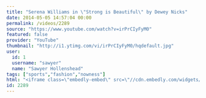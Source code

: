 ```yaml
---
title: "Serena Williams in \"Strong is Beautiful\" by Dewey Nicks"
date: 2014-05-05 14:57:04 00:00
permalink: /videos/2289
source: "https://www.youtube.com/watch?v=irPrCIyFyM0"
featured: false
provider: "YouTube"
thumbnail: "http://i1.ytimg.com/vi/irPrCIyFyM0/hqdefault.jpg"
user:
  id: 1
  username: "sawyer"
  name: "Sawyer Hollenshead"
tags: ["sports","fashion","nowness"]
html: "<iframe class=\"embedly-embed\" src=\"//cdn.embedly.com/widgets/media.html?src=http%3A%2F%2Fwww.youtube.com%2Fembed%2FirPrCIyFyM0%3Fwmode%3Dtransparent%26feature%3Doembed&wmode=transparent&url=http%3A%2F%2Fwww.youtube.com%2Fwatch%3Fv%3DirPrCIyFyM0&image=http%3A%2F%2Fi1.ytimg.com%2Fvi%2FirPrCIyFyM0%2Fhqdefault.jpg&key=daaebf4d9cdd46779200162d0ca86e20&type=text%2Fhtml&schema=youtube\" width=\"854\" height=\"480\" scrolling=\"no\" frameborder=\"0\" allowfullscreen></iframe>"
id: 2289
---
```



